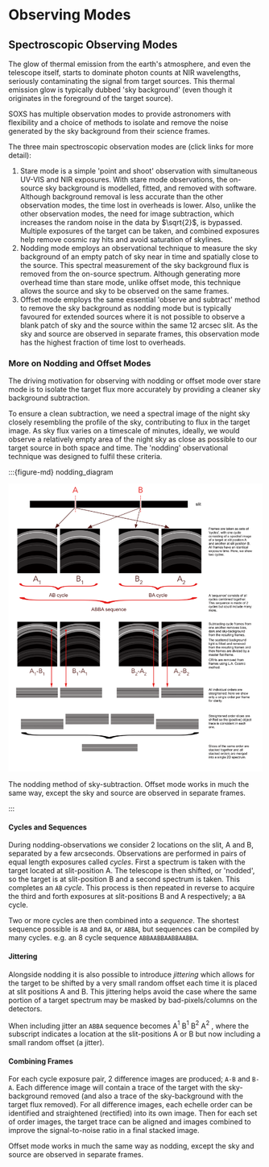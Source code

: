 # Observing Modes

## Spectroscopic Observing Modes

The glow of thermal emission from the earth's atmosphere, and even the telescope itself, starts to dominate photon counts at NIR wavelengths, seriously contaminating the signal from target sources. This thermal emission glow is typically dubbed 'sky background' (even though it originates in the foreground of the target source).

SOXS has multiple observation modes to provide astronomers with flexibility and a choice of methods to isolate and remove the noise generated by the sky background from their science frames.

The three main spectroscopic observation modes are (click links for more detail):

1. Stare mode is a simple 'point and shoot' observation with simultaneous UV-VIS and NIR exposures. With stare mode observations, the on-source sky background is modelled, fitted, and removed with software. Although background removal is less accurate than the other observation modes, the time lost in overheads is lower. Also, unlike the other observation modes, the need for image subtraction, which increases the random noise in the data by $\sqrt{2}$, is bypassed. Multiple exposures of the target can be taken, and combined exposures help remove cosmic ray hits and avoid saturation of skylines.
2. Nodding mode employs an observational technique to measure the sky background of an empty patch of sky near in time and spatially close to the source. This spectral measurement of the sky background flux is removed from the on-source spectrum. Although generating more overhead time than stare mode, unlike offset mode, this technique allows the source and sky to be observed on the same frames.
3. Offset mode employs the same essential 'observe and subtract' method to remove the sky background as nodding mode but is typically favoured for extended sources where it is not possible to observe a blank patch of sky and the source within the same 12 arcsec slit. As the sky and source are observed in separate frames, this observation mode has the highest fraction of time lost to overheads.

### More on Nodding and Offset Modes

The driving motivation for observing with nodding or offset mode over stare mode is to isolate the target flux more accurately by providing a cleaner sky background subtraction. 

To ensure a clean subtraction, we need a spectral image of the night sky closely resembling the profile of the sky, contributing to flux in the target image. As sky flux varies on a timescale of minutes, ideally, we would observe a relatively empty area of the night sky as close as possible to our target source in both space and time. The 'nodding' observational technique was designed to fulfil these criteria.

:::{figure-md} nodding_diagram

![image-20240903164622917](../_images/image-20240903164622917.png)

The nodding method of sky-subtraction. Offset mode works in much the same way, except the sky and source are observed in separate frames.

:::

#### Cycles and Sequences

During nodding-observations we consider 2 locations on the slit, A and B, separated by a few arcseconds. Observations are performed in pairs of equal length exposures called *cycles*. First a spectrum is taken with the target located at slit-position A. The telescope is then shifted, or 'nodded', so the target is at slit-position B and a second spectrum is taken. This completes an `AB` *cycle*. This process is then repeated in reverse to acquire the third and forth exposures at slit-positions B and A respectively; a `BA` cycle. 

Two or more cycles are then combined into a *sequence*. The shortest sequence possible is `AB` and `BA`, or `ABBA`, but sequences can be compiled by many cycles. e.g. an 8 cycle sequence `ABBAABBAABBAABBA`.

#### Jittering

Alongside nodding it is also possible to introduce *jittering* which allows for the target to be shifted by a very small random offset each time it is placed at slit positions A and B. This jittering helps avoid the case where the same portion of a target spectrum may be masked by bad-pixels/columns on the detectors.

When including jitter an `ABBA` sequence becomes A$^{1}$ B$^{1}$ B$^{2}$ A$^{2}$ , where the subscript indicates a location at the slit-positions A or B but now including a small random offset (a jitter).

#### Combining Frames

For each cycle exposure pair, 2 difference images are produced; `A-B` and `B-A`. Each difference image will contain a trace of the target with the sky-background removed (and also a trace of the sky-background with the target flux removed). For all difference images, each echelle order can be identified and straightened (rectified)  into its own image. Then for each set of order images, the target trace can be aligned and images combined to improve the signal-to-noise ratio in a final stacked image.

Offset mode works in much the same way as nodding, except the sky and source are observed in separate frames.











